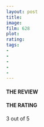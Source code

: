 ```yaml
---
layout: post
title: 
image: 
film: 628
plot: 
rating: 
tags:
- 
- 
- 
- 
- 
---
```


#### THE REVIEW


#### THE RATING
3 out of 5
